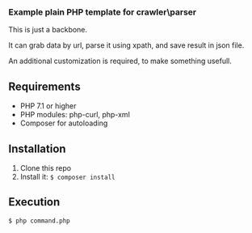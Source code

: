 ### Example plain PHP template for crawler\parser
This is just a backbone.

It can grab data by url, parse it using xpath, and save result in json file.

An additional customization is required, to make something usefull.  

## Requirements

- PHP 7.1 or higher
- PHP modules: php-curl, php-xml
- Composer for autoloading

## Installation

1. Clone this repo
2. Install it:
```$ composer install ```

## Execution
```$ php command.php ```

 